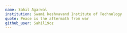 ```yaml
---
name: Sahil Agarwal
institution: Swami keshvavand Institute of Technology
quote: Peace is the aftermath from war
github_user: Sahil19oz
---
```

